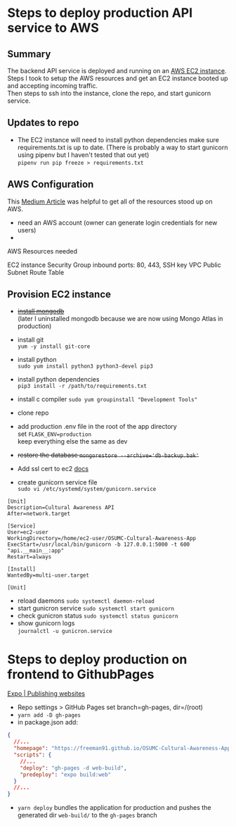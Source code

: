 # Steps to deploy production API service to AWS

## Summary

The backend API service is deployed and running on an [AWS EC2 instance](https://docs.aws.amazon.com/AWSEC2/latest/UserGuide/concepts.html).  
Steps I took to setup the AWS resources and get an EC2 instance booted up and accepting incoming traffic.  
Then steps to ssh into the instance, clone the repo, and start gunicorn service.

## Updates to repo

- The EC2 instance will need to install python dependencies make sure requirements.txt is up to date. (There is probably a way to start gunicorn using pipenv but I haven't tested that out yet)  
  `pipenv run pip freeze > requirements.txt`

## AWS Configuration

This [Medium Article](https://medium.com/@shefaliaj7/hosting-react-flask-mongodb-web-application-on-aws-part-1-introduction-f49b1be79f48) was helpful to get all of the resources stood up on AWS.

- need an AWS account (owner can generate login credentials for new users)
-

AWS Resources needed

EC2 instance
Security Group
inbound ports: 80, 443,
SSH key
VPC
Public Subnet
Route Table

## Provision EC2 instance

- ~~[install mongodb](https://docs.mongodb.com/manual/tutorial/install-mongodb-on-amazon/)~~  
  (later I uninstalled mongodb because we are now using Mongo Atlas in production)

- install git  
  `yum -y install git-core`
- install python  
  `sudo yum install python3 python3-devel pip3`
- install python dependencies  
  `pip3 install -r /path/to/requirements.txt`
- install c compiler
  `sudo yum groupinstall "Development Tools" `

- clone repo
- add production .env file in the root of the app directory  
  set `FLASK_ENV=production`  
  keep everything else the same as dev
- ~~restore the database
  `mongorestore --archive='db-backup.bak'`~~

- Add ssl cert to ec2 [docs](https://docs.aws.amazon.com/AWSEC2/latest/UserGuide/SSL-on-amazon-linux-2.html)

- create gunicorn service file  
  `sudo vi /etc/systemd/system/gunicorn.service`

```
[Unit]
Description=Cultural Awareness API
After=network.target

[Service]
User=ec2-user
WorkingDirectory=/home/ec2-user/OSUMC-Cultural-Awareness-App
ExecStart=/usr/local/bin/gunicorn -b 127.0.0.1:5000 -t 600 "api.__main__:app"
Restart=always

[Install]
WantedBy=multi-user.target

[Unit]
```

- reload daemons
  `sudo systemctl daemon-reload`
- start gunicron service
  `sudo systemctl start gunicorn`
- check gunicron status
  `sudo systemctl status gunicorn`
- show gunicorn logs  
  `journalctl -u gunicron.service`

# Steps to deploy production on frontend to GithubPages

[Expo | Publishing websites](https://docs.expo.io/distribution/publishing-websites/)

- Repo settings > GitHub Pages set branch=gh-pages, dir=/(root)
- `yarn add -D gh-pages`
- in package.json add:

```json
{
  //...
  "homepage": "https://freeman91.github.io/OSUMC-Cultural-Awareness-App/",
  "scripts": {
    //...
    "deploy": "gh-pages -d web-build",
    "predeploy": "expo build:web"
  }
  //...
}
```

- `yarn deploy` bundles the application for production and pushes the generated dir `web-build/` to the `gh-pages` branch
